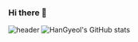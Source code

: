 ### Hi there 👋
![header](https://capsule-render.vercel.app/api?type=wave&color=auto&height=300&section=header&text=HanGyeol&fontSize=90)
![HanGyeol's GitHub stats](https://github-readme-stats.vercel.app/api?username=snake7667&show_icons=true&theme=cobalt)


<!--
**snake7667/snake7667** is a ✨ _special_ ✨ repository because its `README.md` (this file) appears on your GitHub profile.

Here are some ideas to get you started:

- 🔭 I’m currently working on ...
- 🌱 I’m currently learning ...
- 👯 I’m looking to collaborate on ...
- 🤔 I’m looking for help with ...
- 💬 Ask me about ...
- 📫 How to reach me: ...
- 😄 Pronouns: ...
- ⚡ Fun fact: ...
-->
